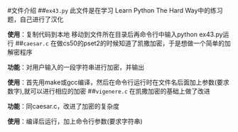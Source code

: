 #文件介绍
##`ex43.py`
此文件是在学习 Learn Python The Hard Way中的练习题，自己进行了汉化 

**使用**：复制代码到本地 移动到文件所在目录后再命令行中输入python ex43.py运行
##`caesar.c`
在做cs50的pset2的时候知道了凯撒加密，于是想做一个简单的加解密程序

**功能**：对用户输入的一段字符串进行加密，并输出

**使用**：首先用make或gcc编译，然后在命令行运行时在文件名后面加上参数(要求数字),就可以进行相应的加密
##`vigenere.c`
在凯撒加密的基础上做了改进

**功能**：同caesar.c，改进了加密的复杂度

**使用**：编译后运行，加上命令行参数(要求字符串)
